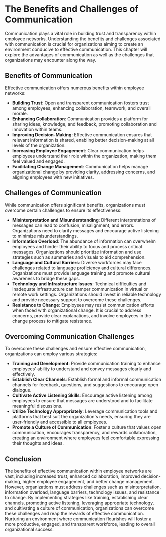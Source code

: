 The Benefits and Challenges of Communication
=====================================================

Communication plays a vital role in building trust and transparency within employee networks. Understanding the benefits and challenges associated with communication is crucial for organizations aiming to create an environment conducive to effective communication. This chapter will explore the advantages of communication as well as the challenges that organizations may encounter along the way.

**Benefits of Communication**
-----------------------------

Effective communication offers numerous benefits within employee networks:

* **Building Trust**: Open and transparent communication fosters trust among employees, enhancing collaboration, teamwork, and overall morale.
* **Enhancing Collaboration**: Communication provides a platform for sharing ideas, knowledge, and feedback, promoting collaboration and innovation within teams.
* **Improving Decision-Making**: Effective communication ensures that relevant information is shared, enabling better decision-making at all levels of the organization.
* **Increasing Employee Engagement**: Clear communication helps employees understand their role within the organization, making them feel valued and engaged.
* **Facilitating Change Management**: Communication helps manage organizational change by providing clarity, addressing concerns, and aligning employees with new initiatives.

**Challenges of Communication**
-------------------------------

While communication offers significant benefits, organizations must overcome certain challenges to ensure its effectiveness:

* **Misinterpretation and Misunderstanding**: Different interpretations of messages can lead to confusion, misalignment, and errors. Organizations need to clarify messages and encourage active listening to minimize misunderstandings.
* **Information Overload**: The abundance of information can overwhelm employees and hinder their ability to focus and process critical messages. Organizations should prioritize information and use strategies such as summaries and visuals to aid comprehension.
* **Language and Cultural Barriers**: Diverse workforces may face challenges related to language proficiency and cultural differences. Organizations must provide language training and promote cultural awareness to bridge these gaps.
* **Technology and Infrastructure Issues**: Technical difficulties and inadequate infrastructure can hamper communication in virtual or remote work settings. Organizations should invest in reliable technology and provide necessary support to overcome these challenges.
* **Resistance to Change**: Employees may resist communication efforts when faced with organizational change. It is crucial to address concerns, provide clear explanations, and involve employees in the change process to mitigate resistance.

**Overcoming Communication Challenges**
---------------------------------------

To overcome these challenges and ensure effective communication, organizations can employ various strategies:

* **Training and Development**: Provide communication training to enhance employees' ability to understand and convey messages clearly and effectively.
* **Establish Clear Channels**: Establish formal and informal communication channels for feedback, questions, and suggestions to encourage open dialogue.
* **Cultivate Active Listening Skills**: Encourage active listening among employees to ensure that messages are understood and to facilitate meaningful discussions.
* **Utilize Technology Appropriately**: Leverage communication tools and platforms that best suit the organization's needs, ensuring they are user-friendly and accessible to all employees.
* **Promote a Culture of Communication**: Foster a culture that values open communication, encourages transparency, and rewards collaboration, creating an environment where employees feel comfortable expressing their thoughts and ideas.

Conclusion
----------

The benefits of effective communication within employee networks are vast, including increased trust, enhanced collaboration, improved decision-making, higher employee engagement, and better change management. However, organizations must address challenges such as misinterpretation, information overload, language barriers, technology issues, and resistance to change. By implementing strategies like training, establishing clear channels, promoting active listening, leveraging appropriate technology, and cultivating a culture of communication, organizations can overcome these challenges and reap the rewards of effective communication. Nurturing an environment where communication flourishes will foster a more productive, engaged, and transparent workforce, leading to overall organizational success.
